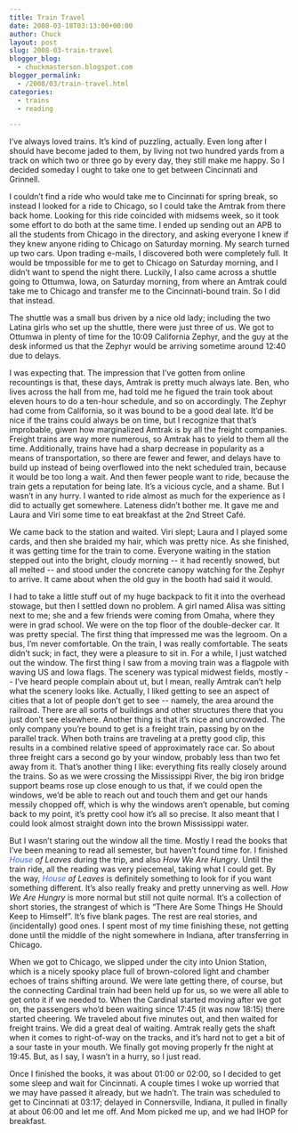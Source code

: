 ```yaml
---
title: Train Travel
date: 2008-03-18T03:13:00+00:00
author: Chuck
layout: post
slug: 2008-03-train-travel
blogger_blog:
  - chuckmasterson.blogspot.com
blogger_permalink:
  - /2008/03/train-travel.html
categories:
  - trains
  - reading

---
```

I’ve always loved trains. It’s kind of puzzling, actually. Even long after I
should have become jaded to them, by living not two hundred yards from a track
on which two or three go by every day, they still make me happy. So I decided
someday I ought to take one to get between Cincinnati and Grinnell.  

I couldn’t find a ride who would take me to Cincinnati for spring break, so
instead I looked for a ride to Chicago, so I could take the Amtrak from there
back home. Looking for this ride coincided with midsems week, so it took some
effort to do both at the same time. I ended up sending out an APB to all the
students from Chicago in the directory, and asking everyone I knew if they knew
anyone riding to Chicago on Saturday morning. My search turned up two cars.
Upon trading e-mails, I discovered both were completely full. It would be
tmpossible for me to get to Chicago on Saturday morning, and I didn’t want to
spend the night there. Luckily, I also came across a shuttle going to Ottumwa,
Iowa, on Saturday morning, from where an Amtrak could take me to Chicago and
transfer me to the Cincinnati-bound train. So I did that instead.  

The shuttle was a small bus driven by a nice old lady; including the two Latina
girls who set up the shuttle, there were just three of us. We got to Ottumwa in
plenty of time for the 10:09 California Zephyr, and the guy at the desk
informed us that the Zephyr would be arriving sometime around 12:40 due to
delays.  

I was expecting that. The impression that I’ve gotten from online recountings
is that, these days, Amtrak is pretty much always late. Ben, who lives across
the hall from me, had told me he figued the train took about eleven hours to do
a ten-hour schedule, and so on accordingly. The Zephyr had come from
California, so it was bound to be a good deal late. It’d be nice if the trains
could always be on time, but I recognize that that’s improbable, giwen how
marginalized Amtrak is by all the freight companies. Freight trains are way
more numerous, so Amtrak has to yield to them all the time. Additionally,
trains have had a sharp decrease in popularity as a means of transportation, so
there are fewer and fewer, and delays have to build up instead of being
overflowed into the nekt scheduled train, because it would be too long a wait.
And then fewer people want to ride, because the train gets a reputation for
being late. It’s a vicious cycle, and a shame. But I wasn’t in any hurry. I
wanted to ride almost as much for the experience as I did to actually get
somewhere. Lateness didn’t bother me. It gave me and Laura and Viri some time
to eat breakfast at the 2nd Street Café.  

We came back to the station and waited. Viri slept; Laura and I played some
cards, and then she braided my hair, which was pretty nice. As she finished, it
was getting time for the train to come. Everyone waiting in the station stepped
out into the bright, cloudy morning -- it had recently snowed, but all melted
-- and stood under the concrete canopy watching for the Zephyr to arrive. It
came about when the old guy in the booth had said it would.  

I had to take a little stuff out of my huge backpack to fit it into the
overhead stowage, but then I settled down no problem. A girl named Alisa was
sitting next to me; she and a few friends were coming from Omaha, where they
were in grad school. We were on the top floor of the double-decker car. It was
pretty special. The first thing that impressed me was the legroom. On a bus,
I’m never comfortable. On the train, I was really comfortable. The seats didn’t
suck; in fact, they were a pleasure to sit in. For a while, I just watched out
the window. The first thing I saw from a moving train was a flagpole with
waving US and Iowa flags. The scenery was typical midwest fields, mostly --
I’ve heard people complain about ut, but I mean, really Amtrak can’t help what
the scenery looks like. Actually, I liked getting to see an aspect of cities
that a lot of people don’t get to see -- namely, the area around the railroad.
There are all sorts of buildings and other structures there that you just don’t
see elsewhere. Another thing is that it’s nice and uncrowded. The only company
you’re bound to get is a freight train, passing by on the parallel track. When
both trains are traveling at a pretty good clip, this results in a combined
relative speed of approximately race car. So about three freight cars a second
go by your window, probably less than two fet away from it. That’s another
thing I like: everything fits really closely around the trains. So as we were
crossing the Mississippi River, the big iron bridge support beams rose up close
enough to us that, if we could open the windows, we’d be able to reach out and
touch them and get our hands messily chopped off, which is why the windows
aren’t openable, but coming back to my point, it’s pretty cool how it’s all so
precise. It also meant that I could look almost straight down into the brown
Mississippi water.  

But I wasn’t staring out the window all the time. Mostly I read the books that
I’ve been meaning to read all semester, but haven’t found time for. I finished
_<span style="color:#3366ff;">House </span>of Leaves_ during the trip, and also
_How We Are Hungry_. Until the train ride, all the reading was very piecemeal,
taking what I could get. By the way, _<span style="color:#3366ff;">House</span>
of Leaves_ is definitely something to look for if you want something different.
It’s also really freaky and pretty unnerving as well. _How We Are Hungry_ is
more normal but still not quite normal. It’s a collection of short stories, the
strangest of which is “There Are Some Things He Should Keep to Himself”. It’s
five blank pages. The rest are real stories, and (incidentally) good ones. I
spent most of my time finishing these, not getting done until the middle of the
night somewhere in Indiana, after transferring in Chicago.  

When we got to Chicago, we slipped under the city into Union Station, which is
a nicely spooky place full of brown-colored light and chamber echoes of trains
shifting around. We were late getting there, of course, but the connecting
Cardinal train had been held up for us, so we were all able to get onto it if
we needed to. When the Cardinal started moving after we got on, the passengers
who’d been waiting since 17:45 (it was now 18:15) there started cheering. We
traveled about five minutes out, and then waited for freight trains. We did a
great deal of waiting. Amtrak really gets the shaft when it comes to
right-of-way on the tracks, and it’s hard not to get a bit of a sour taste in
your mouth. We finally got moving properly fr the night at 19:45. But, as I
say, I wasn’t in a hurry, so I just read.  

Once I finished the books, it was about 01:00 or 02:00, so I decided to get
some sleep and wait for Cincinnati. A couple times I woke up worried that we
may have passed it already, but we hadn’t. The train was scheduled to get to
Cincinnati at 03:17; delayed in Connersville, Indiana, it pulled in finally at
about 06:00 and let me off. And Mom picked me up, and we had IHOP for
breakfast.
